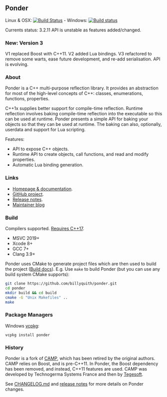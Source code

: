 
Ponder
------

Linux & OSX: [![Build Status](https://travis-ci.org/billyquith/ponder.svg?branch=master)](https://travis-ci.org/billyquith/ponder) -
Windows: [![Build status](https://ci.appveyor.com/api/projects/status/spskn9y93e8osve2/branch/master?svg=true)](https://ci.appveyor.com/project/billyquith/ponder/branch/master)

Currents status: 3.2.11 API is unstable as features added/changed.

### New: Version 3

V1 replaced Boost with C++11. V2 added Lua bindings. V3 refactored to remove some warts,
ease future development, and re-add serialisation. API is evolving.

### About

Ponder is a C++ multi-purpose reflection library. It provides an abstraction for most
of the high-level concepts of C++: classes, enumerations, functions, properties.

C++1x supplies better support for compile-time reflection. Runtime reflection involves
baking compile-time reflection into the executable so this can be used at runtime. Ponder
presents a simple API for baking your objects so that they can be used at runtime. The baking
can also, optionally, userdata and support for Lua scripting.

Features:

- API to expose C++ objects.
- Runtime API to create objects, call functions, and read and modify properties.
- Automatic Lua binding generation.

### Links

 - [Homepage & documentation](http://billyquith.github.io/ponder/).
 - [GitHub project](https://github.com/billyquith/ponder).
 - [Release notes][rel].
 - [Maintainer blog](https://chinbilly.blogspot.com/search/label/ponder)

### Build

Compilers supported. [Requires C++17][compsupp].

- MSVC 2019+
- Xcode 8+
- GCC 7+
- Clang 3.9+

Ponder uses CMake to generate project files which are then used to build the project ([Build
docs][build]). E.g. Use `make` to build Ponder (but you can use any build system CMake supports):

```bash
git clone https://github.com/billyquith/ponder.git
cd ponder
mkdir build && cd build
cmake -G "Unix Makefiles" ..
make
```

### Package Managers

Windows [vcpkg][vcpkg]:

    vcpkg install ponder

### History

Ponder is a fork of [CAMP][camp], which has been retired by the original authors. CAMP relies
on Boost, and is pre-C++11. In Ponder, the Boost dependency has been removed, and instead,
C++11 features are used. CAMP was developed by Technogerma Systems France and then by [Tegesoft][tege].

See [CHANGELOG.md](CHANGELOG.md) and [release notes][rel] for more details on Ponder changes.

[rel]: https://billyquith.github.io/ponder/blog_ponder_3.html
[cl]: https://github.com/billyquith/ponder/CHANGELOG.md
[build]: https://billyquith.github.io/ponder/building_ponder.html
[tege]: http://www.tegesoft.com
[camp]: https://github.com/tegesoft/camp
[vcpkg]: https://docs.microsoft.com/en-us/cpp/build/vcpkg?view=msvc-160
[compsupp]: https://en.cppreference.com/w/cpp/compiler_support
